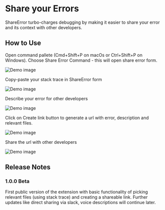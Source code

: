 # Share your Errors

ShareError turbo-charges debugging by making it easier to share your error and its context with other developers.


## How to Use

Open command pallete (Cmd+Shift+P on macOs or Ctrl+Shift+P on Windows). Choose Share Error Command - this will open share error form. 


![Demo image](https://storage.googleapis.com/discover-easy.appspot.com/Public/Screenshot%202022-05-11%20at%2010.07.24%20AM.png)


Copy-paste your stack trace in ShareError form

![Demo image](https://storage.googleapis.com/discover-easy.appspot.com/Public/Screenshot%202022-05-11%20at%2010.08.42%20AM.png)

Describe your error for other developers 

![Demo image](https://storage.googleapis.com/discover-easy.appspot.com/Public/Screenshot%202022-05-11%20at%2010.10.31%20AM.png)

Click on Create link button to generate a url with error, description and relevant files.

![Demo image](https://storage.googleapis.com/discover-easy.appspot.com/Public/Screenshot%202022-05-11%20at%2010.11.15%20AM.png)

Share the url with other developers 

![Demo image](https://storage.googleapis.com/discover-easy.appspot.com/Public/Screenshot%202022-05-11%20at%2010.11.28%20AM.png)

## Release Notes


### 1.0.0 Beta

First public version of the extension with basic functionality of picking relevant files (using stack trace) and creating a shareable link. Further updates like direct sharing via slack, voice descriptions will continue later. 